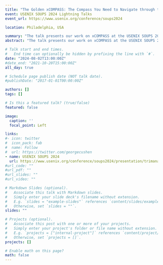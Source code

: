 ```yaml
---
title: "The Golden xCOMPASS: The Compass You Need to Navigate through the App-Privacy Universe!"
event: USENIX SOUPS 2024 Lightning Talks
event_url: https://www.usenix.org/conference/soups2024

location: Philadelphia, USA

summary: "The talk presents our work on xCOMPASS at the USENIX SOUPS 2024 Lightning Talks."
abstract: "The talk presents our work on xCOMPASS at the USENIX SOUPS 2024 Lightning Talks."

# Talk start and end times.
#   End time can optionally be hidden by prefixing the line with `#`.
date: "2024-08-02T13:00:00Z"
#date_end: "2021-10-20T15:00:00Z"
all_day: true

# Schedule page publish date (NOT talk date).
#publishDate: "2017-01-01T00:00:00Z"

authors: []
tags: []

# Is this a featured talk? (true/false)
featured: false

image:
  caption: ''
  focal_point: Left

links:
#- icon: twitter
#  icon_pack: fab
#  name: Follow
#  url: https://twitter.com/georgecushen
- name: USENIX SOUPS 2024
  url: https://www.usenix.org/conference/soups2024/presentation/trimananda
#url_code: ""
#url_pdf: ""
#url_slides: ""
#url_video: ""

# Markdown Slides (optional).
#   Associate this talk with Markdown slides.
#   Simply enter your slide deck's filename without extension.
#   E.g. `slides = "example-slides"` references `content/slides/example-slides.md`.
#   Otherwise, set `slides = ""`.
slides: ""

# Projects (optional).
#   Associate this post with one or more of your projects.
#   Simply enter your project's folder or file name without extension.
#   E.g. `projects = ["internal-project"]` references `content/project/deep-learning/index.md`.
#   Otherwise, set `projects = []`.
projects: []

# Enable math on this page?
math: false
---
```

